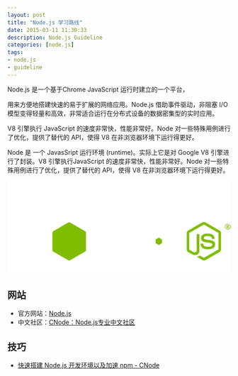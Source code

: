 ```yaml
---
layout: post
title: "Node.js 学习路线"
date: 2015-03-11 11:30:33
description: Node.js Guideline
categories: [node.js]
tags:
- node.js
- guideline
---
```

Node.js 是一个基于Chrome JavaScript 运行时建立的一个平台，

用来方便地搭建快速的易于扩展的网络应用。Node.js 借助事件驱动，非阻塞 I/O 模型变得轻量和高效，非常适合运行在分布式设备的数据密集型的实时应用。

V8 引擎执行 JavaScript 的速度非常快，性能非常好。Node 对一些特殊用例进行了优化，提供了替代的 API，使得 V8 在非浏览器环境下运行得更好。

Node 是 一个 JavasSript 运行环境 (runtime)。实际上它是对 Google V8 引擎进行了封装。V8 引擎执行JavaScript 的速度非常快，性能非常好。Node 对一些特殊用例进行了优化，提供了替代的 API，使得 V8 在非浏览器环境下运行得更好。

![Node.js](/img/2015-03-11-Node-js-Guideline-001.svg)

网站
----
* 官方网站：[Node.js](https://nodejs.org/)
* 中文社区：[CNode：Node.js专业中文社区](https://cnodejs.org/)

技巧
----
* [快速搭建 Node.js 开发环境以及加速 npm - CNode](https://cnodejs.org/topic/5338c5db7cbade005b023c98)
